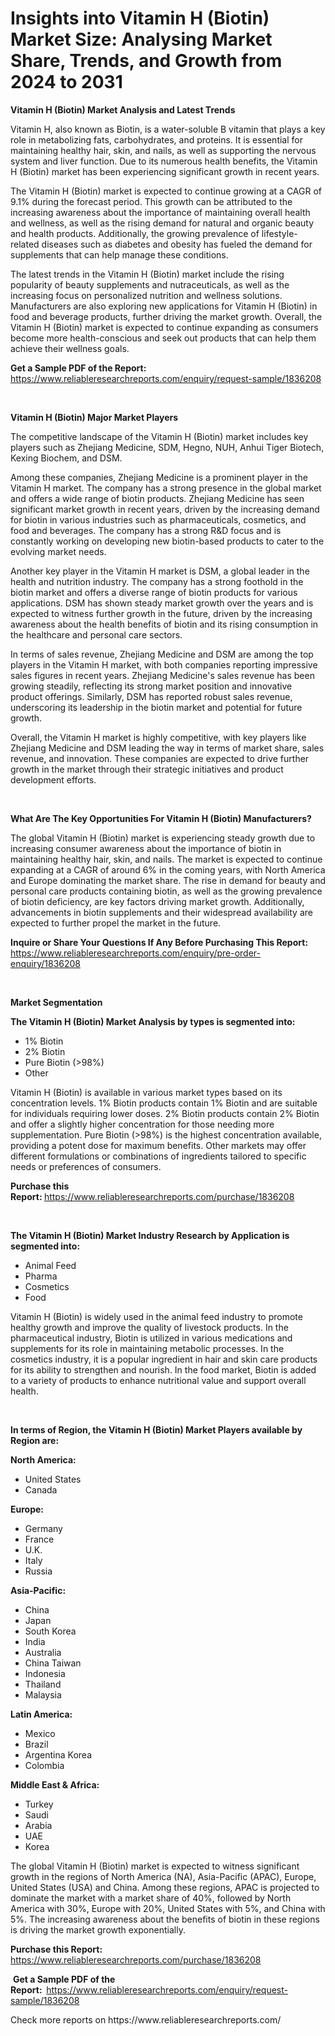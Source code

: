 <p><h1>Insights into Vitamin H (Biotin) Market Size: Analysing Market Share, Trends, and Growth from 2024 to 2031</h1></p><p><strong>Vitamin H (Biotin) Market Analysis and Latest Trends</strong></p>
<p><p>Vitamin H, also known as Biotin, is a water-soluble B vitamin that plays a key role in metabolizing fats, carbohydrates, and proteins. It is essential for maintaining healthy hair, skin, and nails, as well as supporting the nervous system and liver function. Due to its numerous health benefits, the Vitamin H (Biotin) market has been experiencing significant growth in recent years.</p><p>The Vitamin H (Biotin) market is expected to continue growing at a CAGR of 9.1% during the forecast period. This growth can be attributed to the increasing awareness about the importance of maintaining overall health and wellness, as well as the rising demand for natural and organic beauty and health products. Additionally, the growing prevalence of lifestyle-related diseases such as diabetes and obesity has fueled the demand for supplements that can help manage these conditions.</p><p>The latest trends in the Vitamin H (Biotin) market include the rising popularity of beauty supplements and nutraceuticals, as well as the increasing focus on personalized nutrition and wellness solutions. Manufacturers are also exploring new applications for Vitamin H (Biotin) in food and beverage products, further driving the market growth. Overall, the Vitamin H (Biotin) market is expected to continue expanding as consumers become more health-conscious and seek out products that can help them achieve their wellness goals.</p></p>
<p><strong>Get a Sample PDF of the Report:&nbsp;</strong> <a href="https://www.reliableresearchreports.com/enquiry/request-sample/1836208">https://www.reliableresearchreports.com/enquiry/request-sample/1836208</a></p>
<p>&nbsp;</p>
<p><strong>Vitamin H (Biotin) Major Market Players</strong></p>
<p><p>The competitive landscape of the Vitamin H (Biotin) market includes key players such as Zhejiang Medicine, SDM, Hegno, NUH, Anhui Tiger Biotech, Kexing Biochem, and DSM. </p><p>Among these companies, Zhejiang Medicine is a prominent player in the Vitamin H market. The company has a strong presence in the global market and offers a wide range of biotin products. Zhejiang Medicine has seen significant market growth in recent years, driven by the increasing demand for biotin in various industries such as pharmaceuticals, cosmetics, and food and beverages. The company has a strong R&D focus and is constantly working on developing new biotin-based products to cater to the evolving market needs. </p><p>Another key player in the Vitamin H market is DSM, a global leader in the health and nutrition industry. The company has a strong foothold in the biotin market and offers a diverse range of biotin products for various applications. DSM has shown steady market growth over the years and is expected to witness further growth in the future, driven by the increasing awareness about the health benefits of biotin and its rising consumption in the healthcare and personal care sectors. </p><p>In terms of sales revenue, Zhejiang Medicine and DSM are among the top players in the Vitamin H market, with both companies reporting impressive sales figures in recent years. Zhejiang Medicine's sales revenue has been growing steadily, reflecting its strong market position and innovative product offerings. Similarly, DSM has reported robust sales revenue, underscoring its leadership in the biotin market and potential for future growth. </p><p>Overall, the Vitamin H market is highly competitive, with key players like Zhejiang Medicine and DSM leading the way in terms of market share, sales revenue, and innovation. These companies are expected to drive further growth in the market through their strategic initiatives and product development efforts.</p></p>
<p>&nbsp;</p>
<p><strong>What Are The Key Opportunities For Vitamin H (Biotin) Manufacturers?</strong></p>
<p><p>The global Vitamin H (Biotin) market is experiencing steady growth due to increasing consumer awareness about the importance of biotin in maintaining healthy hair, skin, and nails. The market is expected to continue expanding at a CAGR of around 6% in the coming years, with North America and Europe dominating the market share. The rise in demand for beauty and personal care products containing biotin, as well as the growing prevalence of biotin deficiency, are key factors driving market growth. Additionally, advancements in biotin supplements and their widespread availability are expected to further propel the market in the future.</p></p>
<p><strong>Inquire or Share Your Questions If Any Before Purchasing This Report:</strong> <a href="https://www.reliableresearchreports.com/enquiry/pre-order-enquiry/1836208">https://www.reliableresearchreports.com/enquiry/pre-order-enquiry/1836208</a></p>
<p>&nbsp;</p>
<p><strong>Market Segmentation</strong></p>
<p><strong>The Vitamin H (Biotin) Market Analysis by types is segmented into:</strong></p>
<p><ul><li>1% Biotin</li><li>2% Biotin</li><li>Pure Biotin (>98%)</li><li>Other</li></ul></p>
<p><p>Vitamin H (Biotin) is available in various market types based on its concentration levels. 1% Biotin products contain 1% Biotin and are suitable for individuals requiring lower doses. 2% Biotin products contain 2% Biotin and offer a slightly higher concentration for those needing more supplementation. Pure Biotin (>98%) is the highest concentration available, providing a potent dose for maximum benefits. Other markets may offer different formulations or combinations of ingredients tailored to specific needs or preferences of consumers.</p></p>
<p><strong>Purchase this Report:&nbsp;</strong><a href="https://www.reliableresearchreports.com/purchase/1836208">https://www.reliableresearchreports.com/purchase/1836208</a></p>
<p>&nbsp;</p>
<p><strong>The Vitamin H (Biotin) Market Industry Research by Application is segmented into:</strong></p>
<p><ul><li>Animal Feed</li><li>Pharma</li><li>Cosmetics</li><li>Food</li></ul></p>
<p><p>Vitamin H (Biotin) is widely used in the animal feed industry to promote healthy growth and improve the quality of livestock products. In the pharmaceutical industry, Biotin is utilized in various medications and supplements for its role in maintaining metabolic processes. In the cosmetics industry, it is a popular ingredient in hair and skin care products for its ability to strengthen and nourish. In the food market, Biotin is added to a variety of products to enhance nutritional value and support overall health.</p></p>
<p>&nbsp;</p>
<p><strong>In terms of Region, the Vitamin H (Biotin) Market Players available by Region are:</strong></p>
<p>
    <p> <strong> North America: </strong>
        <ul>
            <li>United States</li>
            <li>Canada</li>
        </ul>
        </p> 
    <p> <strong> Europe: </strong>
        <ul>
            <li>Germany</li>
            <li>France</li>
            <li>U.K.</li>
            <li>Italy</li>
            <li>Russia</li>
        </ul>
        </p> 
    <p> <strong> Asia-Pacific: </strong>
        <ul>
            <li>China</li>
            <li>Japan</li>
            <li>South Korea</li>
            <li>India</li>
            <li>Australia</li>
            <li>China Taiwan</li>
            <li>Indonesia</li>
            <li>Thailand</li>
            <li>Malaysia</li>
        </ul>
        </p> 
    <p> <strong> Latin America: </strong>
        <ul>
            <li>Mexico</li>
            <li>Brazil</li>
            <li>Argentina Korea</li>
            <li>Colombia</li>
        </ul>
        </p> 
    <p> <strong> Middle East & Africa: </strong>
        <ul>
            <li>Turkey</li>
            <li>Saudi</li>
            <li>Arabia</li>
            <li>UAE</li>
            <li>Korea</li>
        </ul>
    </p>
    </p>
<p><p>The global Vitamin H (Biotin) market is expected to witness significant growth in the regions of North America (NA), Asia-Pacific (APAC), Europe, United States (USA) and China. Among these regions, APAC is projected to dominate the market with a market share of 40%, followed by North America with 30%, Europe with 20%, United States with 5%, and China with 5%. The increasing awareness about the benefits of biotin in these regions is driving the market growth exponentially.</p></p>
<p><strong>Purchase this Report: </strong><a href="https://www.reliableresearchreports.com/purchase/1836208">https://www.reliableresearchreports.com/purchase/1836208</a></p>
<p>&nbsp;<strong>Get a Sample PDF of the Report:&nbsp;&nbsp;</strong><a href="https://www.reliableresearchreports.com/enquiry/request-sample/1836208">https://www.reliableresearchreports.com/enquiry/request-sample/1836208</a></p>
<p><strong></strong></p>
<p>Check more reports on https://www.reliableresearchreports.com/</p>
